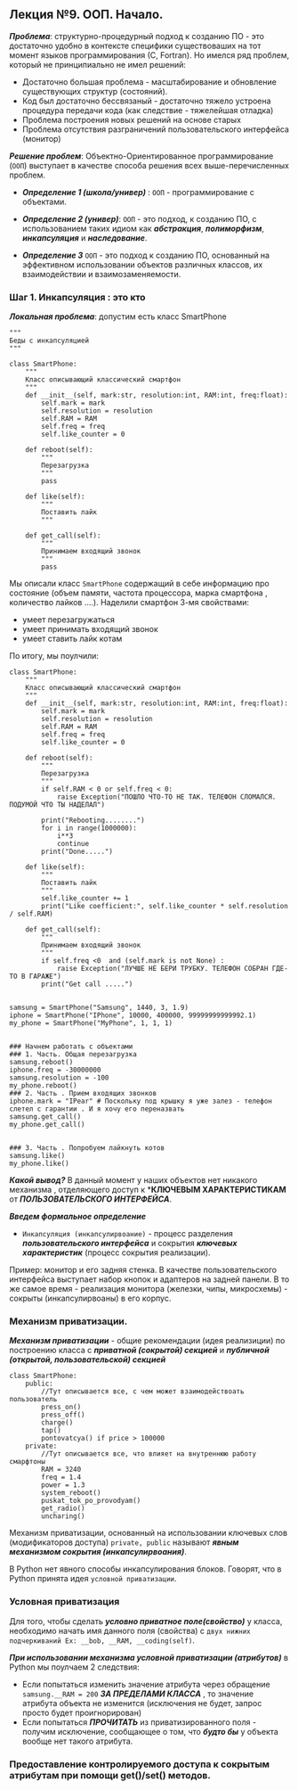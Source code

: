## Лекция №9. ООП. Начало.

***Проблема***: структурно-процедурный подход к созданию ПО - это достаточно удобно в контексте специфики существоваших на тот момент языков программирования (С, Fortran). Но имелся ряд проблем, который не принципиально не имел решений:
* Достаточно большая проблема - масштабирование и обновление существующих структур (состояний).
* Код был достаточно бессвязаный - достаточно тяжело устроена процедура передачи кода (как следствие - тяжелейшая отладка)
* Проблема построения новых решений на основе старых
* Проблема отсутствия разграничений пользовательского интерфейса (монитор)

***Решение проблем***: Объектно-Ориентированное программирование (```ООП```) выступает в качестве способа решения всех выше-перечисленных проблем.

* ***Определение 1 (школа/универ)*** : ```ООП``` - программирование с объектами.

* ***Определение 2 (универ)***: ```ООП``` - это подход, к созданию ПО, с использованием таких идиом как ***абстракция***, ***полиморфизм***, ***инкапсуляция*** и ***наследование***.

* ***Определение 3*** ```ООП``` - это подход к созданию ПО, основанный на эффективном использовании объектов различных классов, их взаимодействии и взаимозаменяемости. 


### Шаг 1. Инкапсуляция : это кто
***Локальная проблема***: допустим есть класс SmartPhone
```
"""
Беды с инкапсуляцией
"""

class SmartPhone:
    """
    Класс описывающий классический смартфон
    """
    def __init__(self, mark:str, resolution:int, RAM:int, freq:float):
        self.mark = mark 
        self.resolution = resolution 
        self.RAM = RAM
        self.freq = freq 
        self.like_counter = 0

    def reboot(self):
        """
        Перезагрузка
        """
        pass 

    def like(self):
        """
        Поставить лайк
        """

    def get_call(self):
        """
        Принимаем входящий звонок
        """
        pass 
```

Мы описали класс ```SmartPhone``` содержащий в себе информацию про состояние (объем памяти, частота процессора, марка смартфона , количество лайков ....). Наделили смартфон 3-мя свойствами:
* умеет перезагружаться
* умеет принимать входящий звонок
* умеет ставить лайк котам


По итогу, мы поулчили:
```
class SmartPhone:
    """
    Класс описывающий классический смартфон
    """
    def __init__(self, mark:str, resolution:int, RAM:int, freq:float):
        self.mark = mark 
        self.resolution = resolution 
        self.RAM = RAM
        self.freq = freq 
        self.like_counter = 0

    def reboot(self):
        """
        Перезагрузка
        """
        if self.RAM < 0 or self.freq < 0:
            raise Exception("ПОШЛО ЧТО-ТО НЕ ТАК. ТЕЛЕФОН СЛОМАЛСЯ. ПОДУМОЙ ЧТО ТЫ НАДЕЛАЛ") 
    
        print("Rebooting........")
        for i in range(1000000):
            i**3
            continue 
        print("Done.....")

    def like(self):
        """
        Поставить лайк
        """
        self.like_counter += 1
        print("Like coefficient:", self.like_counter * self.resolution / self.RAM)

    def get_call(self):
        """
        Принимаем входящий звонок
        """
        if self.freq <0  and (self.mark is not None) :
            raise Exception("ЛУЧШЕ НЕ БЕРИ ТРУБКУ. ТЕЛЕФОН СОБРАН ГДЕ-ТО В ГАРАЖЕ")
        print("Get call .....")
    

samsung = SmartPhone("Samsung", 1440, 3, 1.9)
iphone = SmartPhone("IPhone", 10000, 400000, 99999999999992.1)
my_phone = SmartPhone("MyPhone", 1, 1, 1)


### Начнем работать с объектами
### 1. Часть. Общая перезагрузка
samsung.reboot()
iphone.freq = -30000000
samsung.resolution = -100
my_phone.reboot()
### 2. Часть . Прием входящих звонков
iphone.mark = "IPear" # Поскольку под крышку я уже залез - телефон слетел с гарантии . И я хочу его переназвать
samsung.get_call()
my_phone.get_call()


### 3. Часть . Попробуем лайкнуть котов
samsung.like()
my_phone.like()
```

***Какой вывод?***  В данный момент у наших объектов нет никакого механизма , отделяющего доступ к ***КЛЮЧЕВЫМ ХАРАКТЕРИСТИКАМ** от ***ПОЛЬЗОВАТЕЛЬСКОГО ИНТЕРФЕЙСА***.


***Введем формальное определение***
* ```Инкапсуляция (инкапсулирвоание)``` - процесс разделения ***пользовательского интерфейса*** и сокрытия ***ключевых характеристик*** (процесс сокрытия реализации). 

Пример: монитор и его задняя стенка. В качестве пользовательского интерфейса выступает набор кнопок и адаптеров на задней панели. В то же самое время - реализация монитора (железки, чипы, микросхемы) - сокрыты (инкапсулирвоаны) в его корпус.

### Механизм приватизации.
***Механизм приватизации*** - общие рекомендации (идея реализиции)  по построению класса с ***приватной (сокрытой) секцией*** и ***публичной (открытой, пользовательской) секцией***

```
class SmartPhone:
    public:
        //Тут описывается все, с чем может взаимодействоать пользователь
        press_on()
        press_off()
        charge()
        tap()
        pontovatcya() if price > 100000
    private:
        //Тут описывается все, что влияет на внутреннюю работу смарфтоны
        RAM = 3240
        freq = 1.4
        power = 1.3
        system_reboot()
        puskat_tok_po_provodyam()
        get_radio()
        uncharing()
```

Механизм приватизации, основанный на использовании ключевых слов (модификаторов доступа) ```private, public``` называют ***явным механизмом сокрытия (инкапсулирвоания)***.


В Python нет явного способы инкапсулирования блоков. Говорят, что в Python принята идея ```условной приватизации```.


### Условная приватизация
Для того, чтобы сделать ***условно приватное поле(свойство)*** у класса, необходимо начать имя данного поля (свойства) с ```двух нижних подчеркиваний Ex: __bob, __RAM, __coding(self)```.

***При использовании механизма условной приватизации (атрибутов)*** в Python мы поулчаем 2 следствия:
* Если попытаться изменить значение атрибута через обращение ```samsung.__RAM = 200``` ***ЗА ПРЕДЕЛАМИ КЛАССА*** , то значение атрибута объекта не изменится (исключения не будет, запрос просто будет проигнорирован)
* Если попытаться ***ПРОЧИТАТЬ*** из приватизированного поля - получим исключение, сообщающее о том, что ***будто бы*** у объекта вообще нет такого атрибута.

### Предоставление контролируемого доступа к сокрытым атрибутам при помощи get()/set() методов.
